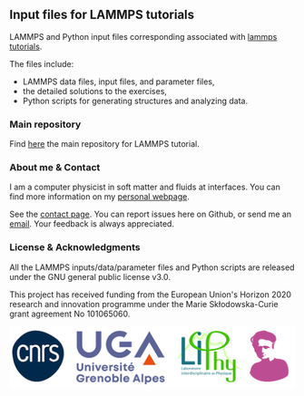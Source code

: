 ## Input files for LAMMPS tutorials

LAMMPS and Python input files corresponding
associated with [lammps tutorials](https://lammpstutorials.github.io/).

The files include:

- LAMMPS data files, input files, and parameter files,
- the detailed solutions to the exercises,
- Python scripts for generating structures and analyzing data.

### Main repository

Find [here](https://github.com/lammpstutorials/lammpstutorials.github.io)
the main repository for LAMMPS tutorial.

### About me & Contact

I am a computer physicist in soft matter and fluids at interfaces. You can 
find more information on my [personal webpage](https://simongravelle.github.io/).

See the [contact page](https://lammpstutorials.github.io/sphinx/build/html/non-tutorials/contact-me.html). 
You can report issues here on Github, or send me an [email](https://simongravelle.github.io/). Your feedback is always appreciated.

### License & Acknowledgments

All the LAMMPS inputs/data/parameter files and Python scripts are released under the 
GNU general public license v3.0.

This project has received funding from the European
Union's Horizon 2020 research and innovation programme
under the Marie Skłodowska-Curie grant agreement No 101065060.

![Acknowledgments-logos](https://raw.githubusercontent.com/simongravelle/credits/1c44b5ae76a33c5bbbd33a54243365c6abdc24b2/cnrs-uga-liphy-msca.png)
